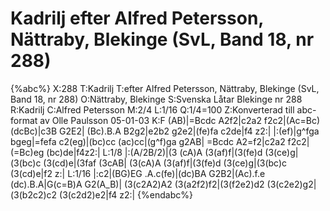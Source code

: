 # Kadrilj efter Alfred Petersson, Nättraby, Blekinge (SvL, Band 18, nr 288)

{%abc%}
X:288
T:Kadrilj
T:efter Alfred Petersson, Nättraby, Blekinge (SvL, Band 18, nr 288)
O:Nättraby, Blekinge
S:Svenska Låtar Blekinge nr 288
R:Kadrilj
C:Alfred Petersson
M:2/4
L:1/16
Q:1/4=100
Z:Konverterad till abc-format av  Olle Paulsson 05-01-03
K:F
(AB)|=Bcdc A2f2|c2a2 f2c2|(Ac=Bc) (dcBc)|c3B G2E2|
(Bc).B.A B2g2|e2b2 g2e2|(fe)fa c2de|f4 z2:|
|:(ef)|g^fga bgeg|=fefa c2(eg)|(bc)cc (ac)cc|(g^f)ga g2AB|
=Bcdc A2=f2|c2a2 f2c2|(=Bc)eg (bc)de|f4z2:|
L:1/8
|:(A/2B/2)|(3 (cA)A (3(af)f|(3(fe)d (3(ce)g|(3(bc)c (3(cd)e|(3faf (3cAB|
(3(cA)A (3(af)f|(3(fe)d (3(ce)g|(3(bc)c (3(cd)e|f2 z:|
L:1/16
|:c2|(BG)EG .A.c(fe)|(dc)BA G2B2|(Ac).f.e (dc).B.A|G(c=B)A G2(A_B)|
(3(c2A2)A2 (3(a2f2)f2|(3(f2e2)d2 (3(c2e2)g2|(3(b2c2)c2 (3(c2d2)e2|f4 z2:|
{%endabc%}

